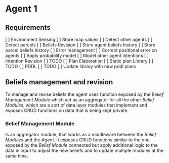 # Agent 1

## Requirements

[ ] Environment Sensing
    [ ] Store map values
    [ ] Detect other agents
    [ ] Detect parcels
[ ] Beliefs Revision
    [ ] Store agent beliefs history
    [ ] Store parcel beliefs history
    [ ] Error management
        [ ] Correct positional error on agents
        [ ] Apply probability model
    [ ] Model other agent intentions
[ ] Intention Revision
    [ ] TODO
[ ] Plan Elaboration
    [ ] Static plan Library
        [ ] TODO
    [ ] PDDL
        [ ] TODO
    [ ] Update library with new pddl plans


## Beliefs management and revision

To manage and revise beliefs the agent uses function exposed by the *Belief Management Module* which act as an aggregator
for all the other *Belief Modules*, which are a sort of data layer modules that implement and exposes CRUD functions
on data that is being kept private.

### Belief Management Module

Is an aggregator module, that works as a middleware between the *Belief Modules* and the *Agent*.
It exposes CRUD functions similar to the one exposed by the *Belief Module* connected but apply additional logic to
the data in input to adjust the new beliefs and to update multiple modules at the same time.